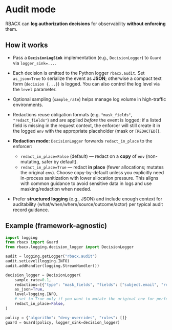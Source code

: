 # Audit mode

RBACX can **log authorization decisions** for observability **without enforcing** them.

## How it works

* Pass a **`DecisionLogSink`** implementation (e.g., `DecisionLogger`) to `Guard` via `logger_sink=...`.
* Each decision is emitted to the Python logger `rbacx.audit`. Set `as_json=True` to serialize the event as **JSON**; otherwise a compact text form (`decision {...}`) is logged. You can also control the log level via the `level` parameter.
* Optional sampling (`sample_rate`) helps manage log volume in high-traffic environments.
* Redactions reuse obligation formats (e.g. `"mask_fields"`, `"redact_fields"`) and are applied *before* the event is logged; if a listed field is missing in the request context, the enforcer will still create it in the logged `env` with the appropriate placeholder (mask or `[REDACTED]`).
* **Redaction mode:** `DecisionLogger` forwards `redact_in_place` to the enforcer:

  * `redact_in_place=False` (default) — redact on a **copy** of `env` (non-mutating, safer by default).
  * `redact_in_place=True` — redact **in place** (fewer allocations; mutates the original `env`).
    Choose copy-by-default unless you explicitly need in-process sanitization with lower allocation pressure. This aligns with common guidance to avoid sensitive data in logs and use masking/redaction when needed.
* Prefer **structured logging** (e.g., JSON) and include enough context for auditability (what/when/where/source/outcome/actor) per typical audit record guidance.

## Example (framework-agnostic)

```python
import logging
from rbacx import Guard
from rbacx.logging.decision_logger import DecisionLogger

audit = logging.getLogger("rbacx.audit")
audit.setLevel(logging.INFO)
audit.addHandler(logging.StreamHandler())

decision_logger = DecisionLogger(
    sample_rate=0.1,
    redactions=[{"type": "mask_fields", "fields": ["subject.email", "resource.attrs.card"]}],
    as_json=True,
    level=logging.INFO,
    # set to True only if you want to mutate the original env for performance
    redact_in_place=False,
)

policy = {"algorithm": "deny-overrides", "rules": []}
guard = Guard(policy, logger_sink=decision_logger)
```
